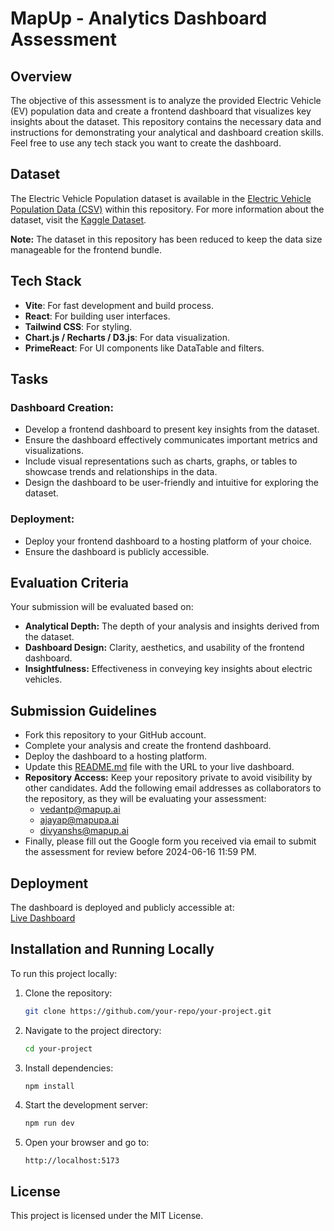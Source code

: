 
# MapUp - Analytics Dashboard Assessment

## Overview

The objective of this assessment is to analyze the provided Electric Vehicle (EV) population data and create a frontend dashboard that visualizes key insights about the dataset. This repository contains the necessary data and instructions for demonstrating your analytical and dashboard creation skills. Feel free to use any tech stack you want to create the dashboard.

## Dataset

The Electric Vehicle Population dataset is available in the [Electric Vehicle Population Data (CSV)](./data-to-visualize/Electric_Vehicle_Population_Data.csv) within this repository. For more information about the dataset, visit the [Kaggle Dataset](https://www.kaggle.com/datasets/willianoliveiragibin/electric-vehicle-population).

**Note:** The dataset in this repository has been reduced to keep the data size manageable for the frontend bundle.

## Tech Stack

- **Vite**: For fast development and build process.
- **React**: For building user interfaces.
- **Tailwind CSS**: For styling.
- **Chart.js / Recharts / D3.js**: For data visualization.
- **PrimeReact**: For UI components like DataTable and filters.

## Tasks

### Dashboard Creation:

- Develop a frontend dashboard to present key insights from the dataset.
- Ensure the dashboard effectively communicates important metrics and visualizations.
- Include visual representations such as charts, graphs, or tables to showcase trends and relationships in the data.
- Design the dashboard to be user-friendly and intuitive for exploring the dataset.

### Deployment:

- Deploy your frontend dashboard to a hosting platform of your choice.
- Ensure the dashboard is publicly accessible.

## Evaluation Criteria

Your submission will be evaluated based on:

- **Analytical Depth:** The depth of your analysis and insights derived from the dataset.
- **Dashboard Design:** Clarity, aesthetics, and usability of the frontend dashboard.
- **Insightfulness:** Effectiveness in conveying key insights about electric vehicles.

## Submission Guidelines

- Fork this repository to your GitHub account.
- Complete your analysis and create the frontend dashboard.
- Deploy the dashboard to a hosting platform.
- Update this [README.md](README.md) file with the URL to your live dashboard.
- **Repository Access:** Keep your repository private to avoid visibility by other candidates. Add the following email addresses as collaborators to the repository, as they will be evaluating your assessment:
  - vedantp@mapup.ai
  - ajayap@mapupa.ai
  - divyanshs@mapup.ai
- Finally, please fill out the Google form you received via email to submit the assessment for review before 2024-06-16 11:59 PM.

## Deployment

The dashboard is deployed and publicly accessible at:  
[Live Dashboard](https://snazzy-kheer-84e111.netlify.app/)

## Installation and Running Locally

To run this project locally:

1. Clone the repository:
   ```bash
   git clone https://github.com/your-repo/your-project.git
   ```


2. Navigate to the project directory:

   ```bash
   cd your-project
   ```

3. Install dependencies:

   ```bash
   npm install
   ```

4. Start the development server:

   ```bash
   npm run dev
   ```

5. Open your browser and go to:
   ```
   http://localhost:5173
   ```

## License

This project is licensed under the MIT License.
